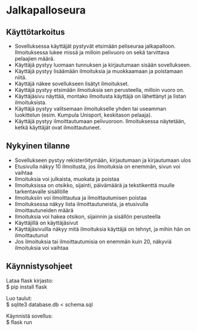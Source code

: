 # Jalkapalloseura
## Käyttötarkoitus
* Sovelluksessa käyttäjät pystyvät etsimään peliseuraa jalkapalloon. Ilmoituksessa lukee missä ja milloin pelivuoro on sekä tarvittava pelaajien määrä.
* Käyttäjä pystyy luomaan tunnuksen ja kirjautumaan sisään sovellukseen.
* Käyttäjä pystyy lisäämään ilmoituksia ja muokkaamaan ja poistamaan niitä.
* Käyttäjä näkee sovellukseen lisätyt ilmoitukset.
* Käyttäjä pystyy etsimään ilmoituksia sen perusteella, milloin vuoro on.
* Käyttäjäsivu näyttää, montako ilmoitusta käyttäjä on lähettänyt ja listan ilmoituksista.
* Käyttäjä pystyy valitsemaan ilmoitukselle yhden tai useamman luokittelun (esim. Kumpula Unisport, keskitason pelaaja).
* Käyttäjä pystyy ilmoittautumaan pelivuoroon. Ilmoituksessa näytetään, ketkä käyttäjät ovat ilmoittautuneet.

## Nykyinen tilanne
* Sovellukseen pystyy rekisteröitymään, kirjautumaan ja kirjautumaan ulos
* Etusivulla näkyy 10 ilmoitusta, jos ilmoituksia on enemmän, sivun voi vaihtaa
* Ilmoituksia voi julkaista, muokata ja poistaa
* Ilmoituksissa on otsikko, sijainti, päivämäärä ja tekstikenttä muulle tarkentavalle sisällölle
* Ilmoituksiin voi ilmoittautua ja ilmoittautumisen poistaa
* Ilmoituksessa näkyy lista ilmoittautuneista, ja etusivulla ilmoittautuneiden määrä
* Ilmoituksia voi hakea otsikon, sijainnin ja sisällön perusteella
* Käyttäjillä on käyttäjäsivut
* Käyttäjäsivuilla näkyy mitä ilmoituksia käyttäjä on tehnyt, ja mihin hän on ilmoittautunut
* Jos ilmoituksia tai ilmoittautumisia on enemmän kuin 20, näkyviä ilmoituksia voi vaihtaa

## Käynnistysohjeet
Lataa flask kirjasto:\
$ pip install flask

Luo taulut:\
$ sqlite3 database.db < schema.sql

Käynnistä sovellus:\
$ flask run
